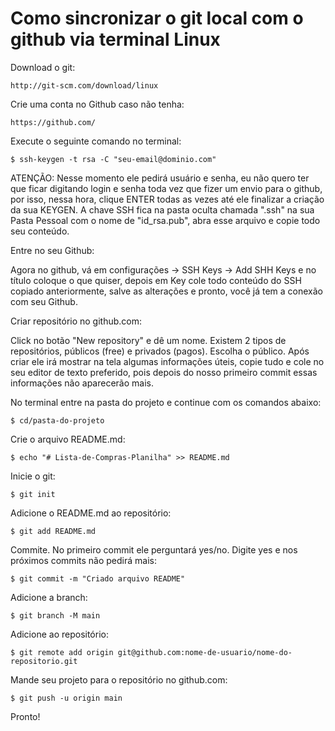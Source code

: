 # Como sincronizar o git local com o github via terminal Linux

Download o git:

    http://git-scm.com/download/linux

Crie uma conta no Github caso não tenha:

    https://github.com/

Execute o seguinte comando no terminal:

    $ ssh-keygen -t rsa -C "seu-email@dominio.com"

ATENÇÃO: Nesse momento ele pedirá usuário e senha, eu não quero ter que ficar digitando login e senha toda vez que fizer um envio para o github, por isso, nessa hora, clique ENTER todas as vezes até ele finalizar a criação da sua KEYGEN.
A chave SSH fica na pasta oculta chamada ".ssh" na sua Pasta Pessoal com o nome de "id_rsa.pub", abra esse arquivo e copie todo seu conteúdo.

Entre no seu Github:

Agora no github, vá em configurações -> SSH Keys -> Add SHH Keys e no título coloque o que quiser, depois em Key cole todo conteúdo do SSH copiado anteriormente, salve as alterações e pronto, você já tem a conexão com seu Github.

Criar repositório no github.com:

Click no botão "New repository" e dê um nome.
Existem 2 tipos de repositórios, públicos (free) e privados (pagos). Escolha o público.
Após criar ele irá mostrar na tela algumas informações úteis, copie tudo e cole no seu editor de texto preferido, pois depois do nosso primeiro commit essas informações não aparecerão mais.

No terminal entre na pasta do projeto e continue com os comandos abaixo:

    $ cd/pasta-do-projeto

Crie o arquivo README.md:

    $ echo "# Lista-de-Compras-Planilha" >> README.md

Inicie o git:

    $ git init

Adicione o README.md ao repositório:

    $ git add README.md

Commite. No primeiro commit ele perguntará yes/no. Digite yes e nos próximos commits não pedirá mais:

    $ git commit -m "Criado arquivo README"

Adicione a branch:

    $ git branch -M main

Adicione ao repositório:

    $ git remote add origin git@github.com:nome-de-usuario/nome-do-repositorio.git

Mande seu projeto para o repositório no github.com:

    $ git push -u origin main

Pronto!

